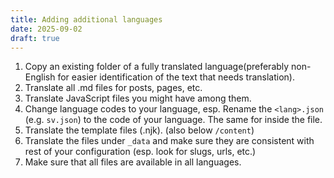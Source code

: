 ```yaml
---
title: Adding additional languages
date: 2025-09-02
draft: true
---
```


1. Copy an existing folder of a fully translated language(preferably non-English for easier identification of the text that needs translation).
2. Translate all .md files for posts, pages, etc.
3. Translate JavaScript files you might have among them.
4. Change language codes to your language, esp. Rename the `<lang>.json` (e.g. `sv.json`) to the code of your language. The same for inside the file.
5. Translate the template files (.njk). (also below `/content`)
6. Translate the files under `_data` and make sure they are consistent with rest of your configuration (esp. look for slugs, urls, etc.)
7. Make sure that all files are available in all languages.
